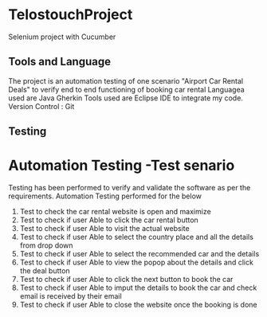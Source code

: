 # TelostouchProject
Selenium project with Cucumber

## Tools and Language

The project is an automation testing of one scenario "Airport Car Rental Deals" to verify end to end functioning of booking car rental
Languagea used are Java Gherkin
Tools used are Eclipse IDE to integrate my code.
Version Control : Git

## Testing


# Automation Testing -Test senario

Testing has been performed to verify and validate the software as per the requirements. Automation Testing performed for the below
1.	Test to check the car rental website is open and maximize
2.	Test to check if user Able to click the car rental button
3.	Test to check if user Able to visit the actual website
4.	Test to check if user Able to select the country place and all the details from drop down
5.	Test to check if user Able to select the recommended car and the details
6.	Test to check if user Able to view the popop about the details and click the deal button
7.	Test to check if user Able to click the next button to book the car
8.	Test to check if user Able to imput the details to book the car and check email is received by their email
9.	Test to check if user Able to close the website once the booking is done



